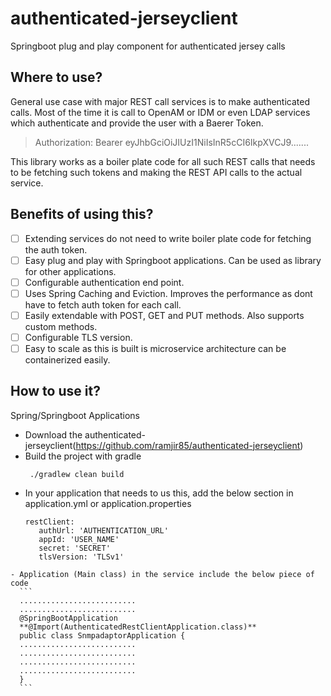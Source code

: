 # authenticated-jerseyclient
Springboot plug and play component for authenticated jersey calls

## Where to use? 

General use case with major REST call services is to make authenticated calls. Most of the time it is call to OpenAM or IDM or even LDAP 
services which authenticate and provide the user with a Baerer Token. 

> Authorization: Bearer eyJhbGciOiJIUzI1NiIsInR5cCI6IkpXVCJ9.......

This library works as a boiler plate code for all such REST calls that needs to be fetching such tokens and making the REST API calls to
the actual service.

## Benefits of using this?

- [ ] Extending services do not need to write boiler plate code for fetching the auth token.
- [ ] Easy plug and play with Springboot applications. Can be used as library for other applications.
- [ ] Configurable authentication end point.
- [ ] Uses Spring Caching and Eviction. Improves the performance as dont have to fetch auth token for each call. 
- [ ] Easily extendable with POST, GET and PUT methods. Also supports custom methods.
- [ ] Configurable TLS version.
- [ ] Easy to scale as this is built is microservice architecture can be containerized easily.

## How to use it? 

 Spring/Springboot Applications
   - Download the authenticated-jerseyclient(https://github.com/ramjir85/authenticated-jerseyclient)
   - Build the project with gradle
     ```
      ./gradlew clean build
     
     ```
   - In your application that needs to us this, add the below section in application.yml or application.properties
     ```
     restClient:
        authUrl: 'AUTHENTICATION_URL'
        appId: 'USER_NAME'
        secret: 'SECRET'
        tlsVersion: 'TLSv1'
     ```
    - Application (Main class) in the service include the below piece of code
      ```
      ..........................
      ..........................
      @SpringBootApplication
      **@Import(AuthenticatedRestClientApplication.class)**
      public class SnmpadaptorApplication {
      ..........................
      ..........................
      ..........................
      ..........................
      }
      ```
     


